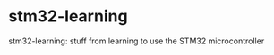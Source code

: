stm32-learning
==============

stm32-learning: stuff from learning to use the STM32 microcontroller
